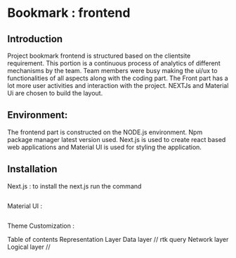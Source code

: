 # Bookmark : frontend

## Introduction 
Project bookmark frontend is structured based on the clientsite requirement. This portion is a continuous process of analytics of different mechanisms by the team. Team members were busy making the ui/ux to functionalities of all aspects along with the coding part. The Front part has a lot more user activities and interaction with the project. NEXTJs and Material Ui are chosen to build the layout. 


## Environment:
The frontend part is constructed on the NODE.js environment. Npm package manager latest version used. Next.js is used to create react based web applications and Material UI is used for styling the application. 

## Installation

Next.js :  to install the next.js run the command 
```

```
Material UI : 
``` 

```

Theme Customization : 


Table of contents
Representation Layer
Data layer // rtk query
Network layer 
Logical layer // 

